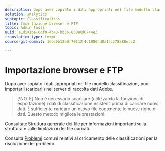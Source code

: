 ```yaml
---
description: Dopo aver copiato i dati appropriati nel file modello classificazioni, puoi importarli (caricarli) nei server di raccolta dati Adobe.
solution: Analytics
subtopic: Classifications
title: Importazione browser e FTP
topic: Admin tools
uuid: a1d501be-6df0-4bc8-bb36-838e8d6744e3
translation-type: tm+mt
source-git-commit: 16ba0b12e0f70112f4c10804d0a13c278388ecc2

---
```



# Importazione browser e FTP

Dopo aver copiato i dati appropriati nel file modello classificazioni, puoi importarli (caricarli) nei server di raccolta dati Adobe.

> [!NOTE] Non è necessario scaricare (utilizzando la funzione di esportazione) i dati di classificazione esistenti prima di caricare nuovi dati. È sufficiente caricare un nuovo file contenente le nuove righe di dati. Questo metodo migliora le prestazioni.

Consultate Struttura [](/help/components/c-classifications2/c-classifications-importer/c-saint-data-files.md) generale dei file per informazioni importanti sulla struttura e sulle limitazioni dei file caricati.

Consulta [Problemi](https://helpx.adobe.com/analytics/kb/common-saint-upload-issues.html) comuni relativi al caricamento delle classificazioni per la risoluzione dei problemi.

